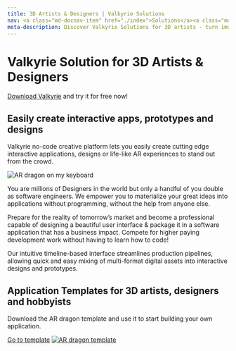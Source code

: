 ```yaml
---
title: 3D Artists & Designers | Valkyrie Solutions
nav: <a class="md-docnav-item" href="./index">Solutions</a><a class="md-docnav-item" href="">3D artists &amp; designers</a>
meta-description: Discover Valkyrie Solutions for 3D artists - turn imagination into real-time apps with no code
---
```


# Valkyrie Solution for 3D Artists & Designers

[Download Valkyrie](/vlk/downloads) and try it for free now!

## Easily create interactive apps, prototypes and designs

Valkyrie no-code creative platform lets you easily create cutting edge interactive applications, designs or life-like AR experiences to stand out from the crowd.

<img src= "https://cdn2.talansoft.com/ftp/img/tutorial_sample_images/ios-dragon_on_keyboard-Iphone-5.5b-v2.png" alt="AR dragon on my keyboard" />

You are millions of Designers in the world but only a handful of you double as software engineers. We empower you to materialize your great ideas into applications without programming, without the help from anyone else.

Prepare for the reality of tomorrow’s market and become a professional capable of designing a beautiful user interface & package it in a software application that has a business impact. Compete for higher paying development work without having to learn how to code!

Our intuitive timeline-based interface streamlines production pipelines, allowing quick and easy mixing of multi-format digital assets into interactive designs and prototypes.

## Application Templates for 3D artists, designers and hobbyists
Download the AR dragon template and use it to start building your own application.

<a class="btn btn-primary" href="/md/docs/VlkSamples/ar-dragon">Go to template</a>
<a href="/md/docs/VlkSamples/ar-dragon">
<img src= "https://cdn2.talansoft.com/ftp/img/www/Dragon-AR-3.png" alt="AR dragon template" />
</a>
